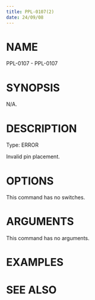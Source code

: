```yaml
---
title: PPL-0107(2)
date: 24/09/08
---
```


# NAME

PPL-0107 - PPL-0107

# SYNOPSIS

N/A.

# DESCRIPTION

Type: ERROR

Invalid pin placement.

# OPTIONS

This command has no switches.

# ARGUMENTS

This command has no arguments.

# EXAMPLES

# SEE ALSO
